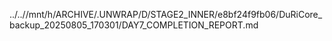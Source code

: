 ../..//mnt/h/ARCHIVE/.UNWRAP/D/STAGE2_INNER/e8bf24f9fb06/DuRiCore_backup_20250805_170301/DAY7_COMPLETION_REPORT.md